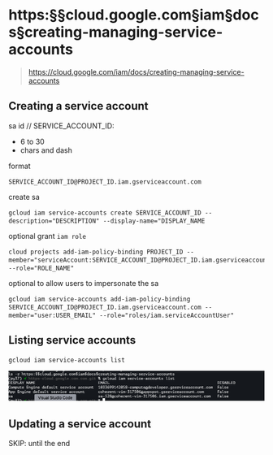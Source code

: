 # https:§§cloud.google.com§iam§docs§creating-managing-service-accounts
> https://cloud.google.com/iam/docs/creating-managing-service-accounts

## Creating a service account
sa id // SERVICE_ACCOUNT_ID:
- 6  to 30
- chars and dash

format
```
SERVICE_ACCOUNT_ID@PROJECT_ID.iam.gserviceaccount.com
```

create sa
```
gcloud iam service-accounts create SERVICE_ACCOUNT_ID --description="DESCRIPTION" --display-name="DISPLAY_NAME
```

optional grant `iam role`
```
cloud projects add-iam-policy-binding PROJECT_ID --member="serviceAccount:SERVICE_ACCOUNT_ID@PROJECT_ID.iam.gserviceaccount.com" --role="ROLE_NAME"
```

optional to allow users to impersonate the sa
```
gcloud iam service-accounts add-iam-policy-binding SERVICE_ACCOUNT_ID@PROJECT_ID.iam.gserviceaccount.com --member="user:USER_EMAIL" --role="roles/iam.serviceAccountUser"
```

## Listing service accounts

```
gcloud iam service-accounts list
```
![](2021-07-19-18-35-00.png)

## Updating a service account

SKIP: until the end
